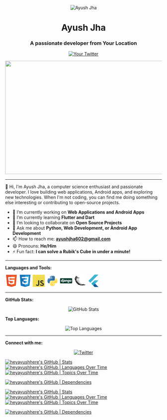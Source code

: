 <p align="center">
  <img src="YOUR_PROFILE_IMAGE_URL" alt="Ayush Jha" width="200" height="200">
</p>

<h1 align="center">Ayush Jha</h1>
<h3 align="center">A passionate developer from Your Location</h3>
<p align="center">
  <a href="YOUR_TWITTER_URL" target="blank">
    <img src="https://img.shields.io/twitter/follow/YOUR_TWITTER_HANDLE?logo=twitter&style=for-the-badge" alt="Your Twitter" />
  </a>
</p>
<img src="https://user-images.githubusercontent.com/115187902/230603133-52eedb90-6313-41ef-86a6-122ec3848e19.gif" width="635" height="365">


---

👋 Hi, I'm Ayush Jha, a computer science enthusiast and passionate developer. I love building web applications, Android apps, and exploring new technologies. When I'm not coding, you can find me doing something else interesting or contributing to open-source projects.

- 🔭 I’m currently working on **Web Applications and Android Apps**
- 🌱 I’m currently learning **Flutter and Dart**
- 👯 I’m looking to collaborate on **Open Source Projects**
- 💬 Ask me about **Python, Web Development, or Android App Development**
- 📫 How to reach me: **ayushjha602@gmail.com**
- 😄 Pronouns: **He/Him**
- ⚡ Fun fact: **I can solve a Rubik's Cube in under a minute!**

---

**Languages and Tools:**

<p align="left">
  <img src="https://raw.githubusercontent.com/devicons/devicon/master/icons/html5/html5-original.svg" alt="HTML5" width="40" height="40"/>
  <img src="https://raw.githubusercontent.com/devicons/devicon/master/icons/css3/css3-original.svg" alt="CSS3" width="40" height="40"/>
  <img src="https://raw.githubusercontent.com/devicons/devicon/master/icons/javascript/javascript-original.svg" alt="JavaScript" width="40" height="40"/>
  <img src="https://raw.githubusercontent.com/devicons/devicon/master/icons/python/python-original.svg" alt="Python" width="40" height="40"/>
  <img src="https://raw.githubusercontent.com/devicons/devicon/master/icons/django/django-original.svg" alt="Django" width="40" height="40"/>
  <img src="https://raw.githubusercontent.com/devicons/devicon/master/icons/flask/flask-original.svg" alt="Flask" width="40" height="40"/>
  <img src="https://raw.githubusercontent.com/devicons/devicon/master/icons/flutter/flutter-original.svg" alt="Flutter" width="40" height="40"/>
</p>

---

**GitHub Stats:**

<p align="center">
  <img src="https://github-readme-stats.vercel.app/api?username=YOUR_GITHUB_USERNAME&show_icons=true&theme=dark" alt="GitHub Stats" width="450"/>
</p>

**Top Languages:**

<p align="center">
  <img src="https://github-readme-stats.vercel.app/api/top-langs/?username=YOUR_GITHUB_USERNAME&layout=compact&theme=dark" alt="Top Languages" width="430"/>
</p>

---

**Connect with me:**

<p align="center">
  <a href="YOUR_TWITTER_URL" target="blank"><img src="https://raw.githubusercontent.com/rahuldkjain/github-profile-readme-generator/master/src/images/icons/Social/twitter.svg" alt="Twitter" height="30" width="40" /></a>
  <!-- Add more social media links here -->
</p>




[![heyayushhere's GitHub | Stats](https://stats.quine.sh/heyayushhere/github?theme=dark)](https://quine.sh?utm_source=widgets&utm_campaign=heyayushhere)
[![heyayushhere's GitHub | Languages Over Time](https://stats.quine.sh/heyayushhere/languages-over-time?theme=dark)](https://quine.sh?utm_source=widgets&utm_campaign=heyayushhere)
[![heyayushhere's GitHub | Topics Over Time](https://stats.quine.sh/heyayushhere/topics-over-time?theme=dark)](https://quine.sh?utm_source=widgets&utm_campaign=heyayushhere)

[![heyayushhere's GitHub | Dependencies](https://stats.quine.sh/heyayushhere/dependencies?theme=dark)](https://quine.sh?utm_source=widgets&utm_campaign=heyayushhere)

[![heyayushhere's GitHub | Stats](https://stats.quine.sh/heyayushhere/github?theme=dark)](https://quine.sh?utm_source=widgets&utm_campaign=heyayushhere)
[![heyayushhere's GitHub | Languages Over Time](https://stats.quine.sh/heyayushhere/languages-over-time?theme=dark)](https://quine.sh?utm_source=widgets&utm_campaign=heyayushhere)
[![heyayushhere's GitHub | Topics Over Time](https://stats.quine.sh/heyayushhere/topics-over-time?theme=dark)](https://quine.sh?utm_source=widgets&utm_campaign=heyayushhere)

[![heyayushhere's GitHub | Dependencies](https://stats.quine.sh/heyayushhere/dependencies?theme=dark)](https://quine.sh?utm_source=widgets&utm_campaign=heyayushhere)
